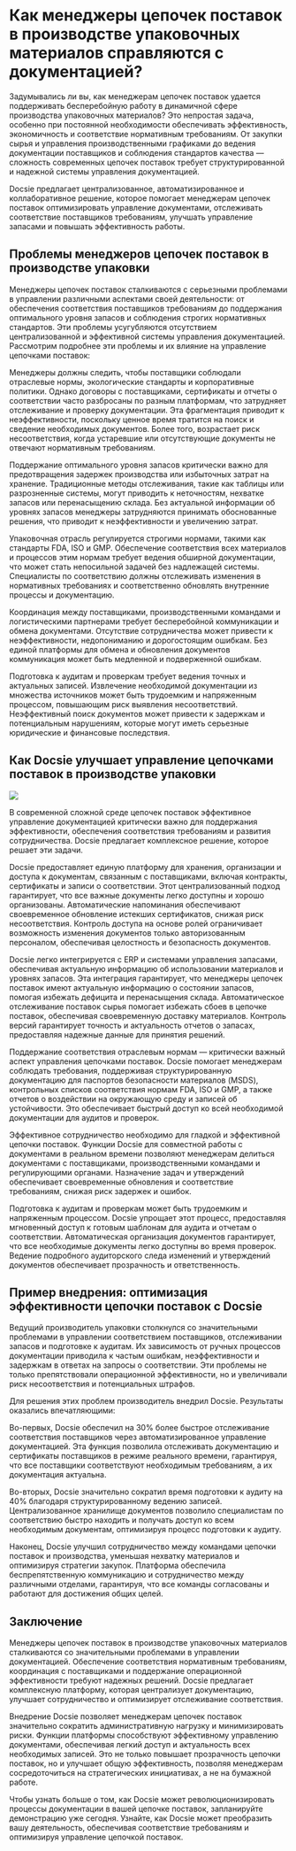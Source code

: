 # Как менеджеры цепочек поставок в производстве упаковочных материалов справляются с документацией?

Задумывались ли вы, как менеджерам цепочек поставок удается поддерживать бесперебойную работу в динамичной сфере производства упаковочных материалов? Это непростая задача, особенно при постоянной необходимости обеспечивать эффективность, экономичность и соответствие нормативным требованиям. От закупки сырья и управления производственными графиками до ведения документации поставщиков и соблюдения стандартов качества — сложность современных цепочек поставок требует структурированной и надежной системы управления документацией.

Docsie предлагает централизованное, автоматизированное и коллаборативное решение, которое помогает менеджерам цепочек поставок оптимизировать управление документами, отслеживать соответствие поставщиков требованиям, улучшать управление запасами и повышать эффективность работы.

## Проблемы менеджеров цепочек поставок в производстве упаковки

Менеджеры цепочек поставок сталкиваются с серьезными проблемами в управлении различными аспектами своей деятельности: от обеспечения соответствия поставщиков требованиям до поддержания оптимального уровня запасов и соблюдения строгих нормативных стандартов. Эти проблемы усугубляются отсутствием централизованной и эффективной системы управления документацией. Рассмотрим подробнее эти проблемы и их влияние на управление цепочками поставок:

Менеджеры должны следить, чтобы поставщики соблюдали отраслевые нормы, экологические стандарты и корпоративные политики. Однако договоры с поставщиками, сертификаты и отчеты о соответствии часто разбросаны по разным платформам, что затрудняет отслеживание и проверку документации. Эта фрагментация приводит к неэффективности, поскольку ценное время тратится на поиск и сведение необходимых документов. Более того, возрастает риск несоответствия, когда устаревшие или отсутствующие документы не отвечают нормативным требованиям.

Поддержание оптимального уровня запасов критически важно для предотвращения задержек производства или избыточных затрат на хранение. Традиционные методы отслеживания, такие как таблицы или разрозненные системы, могут приводить к неточностям, нехватке запасов или перенасыщению склада. Без актуальной информации об уровнях запасов менеджеры затрудняются принимать обоснованные решения, что приводит к неэффективности и увеличению затрат.

Упаковочная отрасль регулируется строгими нормами, такими как стандарты FDA, ISO и GMP. Обеспечение соответствия всех материалов и процессов этим нормам требует ведения обширной документации, что может стать непосильной задачей без надлежащей системы. Специалисты по соответствию должны отслеживать изменения в нормативных требованиях и соответственно обновлять внутренние процессы и документацию.

Координация между поставщиками, производственными командами и логистическими партнерами требует бесперебойной коммуникации и обмена документами. Отсутствие сотрудничества может привести к неэффективности, недопониманию и дорогостоящим ошибкам. Без единой платформы для обмена и обновления документов коммуникация может быть медленной и подверженной ошибкам.

Подготовка к аудитам и проверкам требует ведения точных и актуальных записей. Извлечение необходимой документации из множества источников может быть трудоемким и напряженным процессом, повышающим риск выявления несоответствий. Неэффективный поиск документов может привести к задержкам и потенциальным нарушениям, которые могут иметь серьезные юридические и финансовые последствия.

## Как Docsie улучшает управление цепочками поставок в производстве упаковки

![](https://cdn.docsie.io/workspace_PxAvC1Uenuc7ad6H3/doc_wn84Jkoc6hIMTO2eE/file_3T2N3Hk45ALKCBtj7/image_f8843944-2bc2-a963-8dd9-6c8d60fe4fef.jpg)

В современной сложной среде цепочек поставок эффективное управление документацией критически важно для поддержания эффективности, обеспечения соответствия требованиям и развития сотрудничества. Docsie предлагает комплексное решение, которое решает эти задачи.

Docsie предоставляет единую платформу для хранения, организации и доступа к документам, связанным с поставщиками, включая контракты, сертификаты и записи о соответствии. Этот централизованный подход гарантирует, что все важные документы легко доступны и хорошо организованы. Автоматические напоминания обеспечивают своевременное обновление истекших сертификатов, снижая риск несоответствия. Контроль доступа на основе ролей ограничивает возможность изменения документов только авторизованным персоналом, обеспечивая целостность и безопасность документов.

Docsie легко интегрируется с ERP и системами управления запасами, обеспечивая актуальную информацию об использовании материалов и уровнях запасов. Эта интеграция гарантирует, что менеджеры цепочек поставок имеют актуальную информацию о состоянии запасов, помогая избежать дефицита и перенасыщения склада. Автоматическое отслеживание поставок сырья помогает избежать сбоев в цепочке поставок, обеспечивая своевременную доставку материалов. Контроль версий гарантирует точность и актуальность отчетов о запасах, предоставляя надежные данные для принятия решений.

Поддержание соответствия отраслевым нормам — критически важный аспект управления цепочками поставок. Docsie помогает менеджерам соблюдать требования, поддерживая структурированную документацию для паспортов безопасности материалов (MSDS), контрольных списков соответствия нормам FDA, ISO и GMP, а также отчетов о воздействии на окружающую среду и записей об устойчивости. Это обеспечивает быстрый доступ ко всей необходимой документации для аудитов и проверок.

Эффективное сотрудничество необходимо для гладкой и эффективной цепочки поставок. Функции Docsie для совместной работы с документами в реальном времени позволяют менеджерам делиться документами с поставщиками, производственными командами и регулирующими органами. Назначение задач и утверждений обеспечивает своевременные обновления и соответствие требованиям, снижая риск задержек и ошибок.

Подготовка к аудитам и проверкам может быть трудоемким и напряженным процессом. Docsie упрощает этот процесс, предоставляя мгновенный доступ к готовым шаблонам для аудита и отчетам о соответствии. Автоматическая организация документов гарантирует, что все необходимые документы легко доступны во время проверок. Ведение подробного аудиторского следа изменений и утверждений документов обеспечивает прозрачность и ответственность.

## Пример внедрения: оптимизация эффективности цепочки поставок с Docsie

Ведущий производитель упаковки столкнулся со значительными проблемами в управлении соответствием поставщиков, отслеживании запасов и подготовке к аудитам. Их зависимость от ручных процессов документации приводила к частым ошибкам, неэффективности и задержкам в ответах на запросы о соответствии. Эти проблемы не только препятствовали операционной эффективности, но и увеличивали риск несоответствия и потенциальных штрафов.

Для решения этих проблем производитель внедрил Docsie. Результаты оказались впечатляющими:

Во-первых, Docsie обеспечил на 30% более быстрое отслеживание соответствия поставщиков через автоматизированное управление документацией. Эта функция позволила отслеживать документацию и сертификаты поставщиков в режиме реального времени, гарантируя, что все поставщики соответствуют необходимым требованиям, а их документация актуальна.

Во-вторых, Docsie значительно сократил время подготовки к аудиту на 40% благодаря структурированному ведению записей. Централизованное хранилище документов позволило специалистам по соответствию быстро находить и получать доступ ко всем необходимым документам, оптимизируя процесс подготовки к аудиту.

Наконец, Docsie улучшил сотрудничество между командами цепочки поставок и производства, уменьшая нехватку материалов и оптимизируя стратегии закупок. Платформа обеспечила беспрепятственную коммуникацию и сотрудничество между различными отделами, гарантируя, что все команды согласованы и работают для достижения общих целей.

## Заключение

Менеджеры цепочек поставок в производстве упаковочных материалов сталкиваются со значительными проблемами в управлении документацией. Обеспечение соответствия нормативным требованиям, координация с поставщиками и поддержание операционной эффективности требуют надежных решений. Docsie предлагает комплексную платформу, которая централизует документацию, улучшает сотрудничество и оптимизирует отслеживание соответствия.

Внедрение Docsie позволяет менеджерам цепочек поставок значительно сократить административную нагрузку и минимизировать риски. Функции платформы способствуют эффективному управлению документами, обеспечивая легкий доступ и актуальность всех необходимых записей. Это не только повышает прозрачность цепочки поставок, но и улучшает общую эффективность, позволяя менеджерам сосредоточиться на стратегических инициативах, а не на бумажной работе.

Чтобы узнать больше о том, как Docsie может революционизировать процессы документации в вашей цепочке поставок, запланируйте демонстрацию уже сегодня. Узнайте, как Docsie может преобразить вашу деятельность, обеспечивая соответствие требованиям и оптимизируя управление цепочкой поставок.